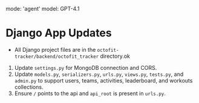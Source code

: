 mode: 'agent'
model: GPT-4.1

# Django App Updates

- All Django project files are in the `octofit-tracker/backend/octofit_tracker` directory.ok

1. Update `settings.py` for MongoDB connection and CORS.
2. Update `models.py`, `serializers.py`, `urls.py`, `views.py`, `tests.py`, and `admin.py` to support users, teams, activities, leaderboard, and workouts collections.
3. Ensure `/` points to the api and `api_root` is present in `urls.py`.
